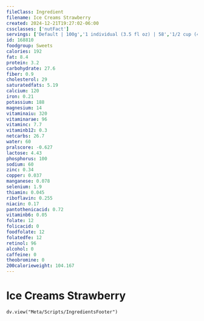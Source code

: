 ```yaml
---
fileClass: Ingredient
filename: Ice Creams Strawberry
created: 2024-12-21T19:27:02-06:00
cssclasses: ['nutFact']
servings: ['Default | 100g','1 individual (3.5 fl oz) | 58','1/2 cup (4 fl oz) | 66']
id: 168810
foodgroup: Sweets
calories: 192
fat: 8.4
protein: 3.2
carbohydrate: 27.6
fiber: 0.9
cholesterol: 29
saturatedfats: 5.19
calcium: 120
iron: 0.21
potassium: 188
magnesium: 14
vitaminaiu: 320
vitaminarae: 96
vitaminc: 7.7
vitaminb12: 0.3
netcarbs: 26.7
water: 60
pralscore: -0.627
lactose: 4.43
phosphorus: 100
sodium: 60
zinc: 0.34
copper: 0.037
manganese: 0.078
selenium: 1.9
thiamin: 0.045
riboflavin: 0.255
niacin: 0.17
pantothenicacid: 0.72
vitaminb6: 0.05
folate: 12
folicacid: 0
foodfolate: 12
folatedfe: 12
retinol: 96
alcohol: 0
caffeine: 0
theobromine: 0
200calorieweight: 104.167
---
```


# Ice Creams Strawberry

```dataviewjs
dv.view("Meta/Scripts/IngredientsFooter")
```